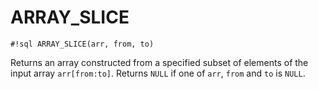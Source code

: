 # ARRAY_SLICE


`#!sql ARRAY_SLICE(arr, from, to)`

Returns an array constructed from a specified subset of elements of the input array `arr[from:to]`.
Returns `NULL` if one of `arr`, `from` and `to` is `NULL`.
